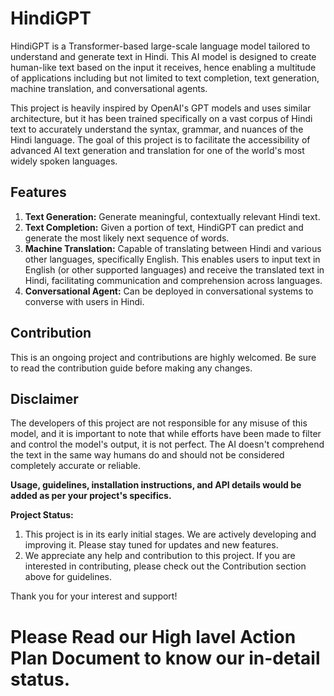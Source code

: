 # HindiGPT

HindiGPT is a Transformer-based large-scale language model tailored to understand and generate text in Hindi. This AI model is designed to create human-like text based on the input it receives, hence enabling a multitude of applications including but not limited to text completion, text generation, machine translation, and conversational agents.

This project is heavily inspired by OpenAI's GPT models and uses similar architecture, but it has been trained specifically on a vast corpus of Hindi text to accurately understand the syntax, grammar, and nuances of the Hindi language. The goal of this project is to facilitate the accessibility of advanced AI text generation and translation for one of the world's most widely spoken languages.

## Features

1. **Text Generation:** Generate meaningful, contextually relevant Hindi text.
2. **Text Completion:** Given a portion of text, HindiGPT can predict and generate the most likely next sequence of words.
3. **Machine Translation:** Capable of translating between Hindi and various other languages, specifically English. This enables users to input text in English (or other supported languages) and receive the translated text in Hindi, facilitating communication and comprehension across languages.
4. **Conversational Agent:** Can be deployed in conversational systems to converse with users in Hindi.

## Contribution

This is an ongoing project and contributions are highly welcomed. Be sure to read the contribution guide before making any changes.

## Disclaimer

The developers of this project are not responsible for any misuse of this model, and it is important to note that while efforts have been made to filter and control the model's output, it is not perfect. The AI doesn't comprehend the text in the same way humans do and should not be considered completely accurate or reliable.

**Usage, guidelines, installation instructions, and API details would be added as per your project's specifics.**

**Project Status:**

1. This project is in its early initial stages. We are actively developing and improving it. Please stay tuned for updates and new features.
2. We appreciate any help and contribution to this project. If you are interested in contributing, please check out the Contribution section above for guidelines.

Thank you for your interest and support!

# Please Read our High lavel Action Plan Document to know our in-detail status.
